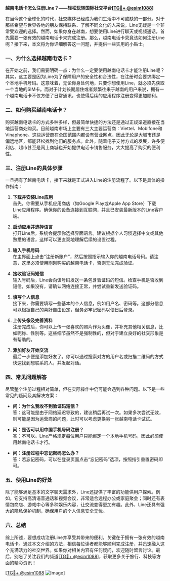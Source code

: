 **越南电话卡怎么注册Line？——轻松玩转国际社交平台[[TG💪+ @esim1088](https://t.me/s/esim1088)]**

在当今这个全球化的时代，社交媒体已经成为我们生活中不可或缺的一部分。对于那些希望与世界各地的朋友保持联系、了解不同文化的人来说，Line无疑是一个非常受欢迎的选择。然而，如果你身在越南，想要使用Line进行聊天或视频通话，首先需要一张有效的越南电话卡来完成注册。那么，越南电话卡究竟该如何注册Line呢？接下来，本文将为你详细解答这一问题，并提供一些实用的小贴士。

### 一、为什么选择越南电话卡？

在开始之前，我们需要明确一点：为什么一定要使用越南电话卡才能注册Line呢？其实，这主要是因为Line为了保障用户的安全性和合法性，在注册时会要求绑定一个本地手机号码。这意味着，无论你身处何地，只要你想使用Line，就必须先获取一个当地的SIM卡。而对于计划长期居住或者频繁往来于越南的用户来说，拥有一个越南电话卡不仅方便了日常通讯，也使得后续的应用程序注册变得更加顺利。

### 二、如何购买越南电话卡？

购买越南电话卡的方式多种多样，但最简单快捷的方法还是通过正规渠道直接在当地运营商处购买。目前越南市场上主要有三大主要运营商：Viettel、Mobifone和Vinaphone。这些运营商在全国范围内都设有营业网点，因此无论是大城市还是偏远地区，都能轻松找到他们的服务点。此外，随着电子支付方式的发展，许多便利店、超市甚至是网上商城也开始提供电话卡销售服务，大大提高了购买的便利性。

### 三、注册Line的具体步骤

一旦拥有了越南电话卡，接下来就是正式进入Line的注册流程了。以下是具体的操作指南：

1. **下载并安装Line应用**  
   首先，你需要从手机应用商店（如Google Play或Apple App Store）下载Line应用程序。确保你的设备连接到互联网，并且已安装最新版本的Line客户端。

2. **启动应用并选择语言**  
   打开Line后，系统会提示你选择界面语言。建议根据个人习惯选择中文或其他熟悉的语言，这样可以更直观地理解后续的设置过程。

3. **输入手机号码**  
   在主界面上点击“注册新账户”，然后按照指示输入你的越南电话号码。请注意，这里必须使用刚刚购买的越南电话卡，否则无法完成验证。

4. **接收验证码短信**  
   输入号码后，Line会向该号码发送一条包含验证码的短信。检查手机是否收到短信，如果没有，请确认网络连接正常，并尝试重新发送验证码。

5. **填写个人信息**  
   接下来，你需要填写一些基本的个人信息，例如用户名、密码等。这部分信息可以根据自己的喜好自由设定，但务必牢记密码以便日后登录。

6. **上传头像及完善资料**  
   注册完成后，你可以上传一张喜欢的照片作为头像，并补充其他相关信息，比如昵称、性别等。这些细节虽然不是强制性的，但对于建立良好的社交形象是有帮助的。

7. **添加好友开始交流**  
   最后一步便是添加好友了。你可以通过搜索对方的用户名或扫描二维码的方式快速找到想联系的人，并发起对话。

### 四、常见问题解答

尽管整个注册过程相对简单，但在实际操作中仍可能会遇到各种问题。以下是一些常见的疑问及其解决方案：

- **问：为什么我收不到验证码短信？**  
  答：这可能是由于网络延迟导致的，建议稍后再试一次。如果多次尝试无效，则可能是因为运营商的问题，此时可以考虑更换另一张越南电话卡试试。

- **问：是否可以用中国手机号码注册？**  
  答：不可以。Line严格规定每位用户只能绑定一个本地手机号码，因此必须使用越南电话卡才行。

- **问：注册过程中忘记密码怎么办？**  
  答：若忘记密码，可以在登录页面点击“忘记密码”选项，按照指引重置密码即可。

### 五、使用Line的好处

除了能够满足基本的文字聊天需求外，Line还提供了丰富的功能供用户探索。例如，它支持高清语音通话和视频会议，非常适合远程办公或家庭聚会；同时还有表情包商店、游戏中心等多种娱乐内容，让交流变得更加有趣。此外，Line还具有强大的隐私保护机制，确保用户的个人信息安全无忧。

### 六、总结

综上所述，要想成功注册Line并享受其带来的便利，关键在于拥有一张有效的越南电话卡。通过本文介绍的方法，相信每位读者都能够顺利完成注册，并迅速融入这个充满活力的社交世界。如果你对相关内容有任何疑问，欢迎随时留言讨论。最后，别忘了关注我们的频道[[TG💪+ @esim1088](https://t.me/s/esim1088)]，获取更多关于旅行、科技等方面的精彩资讯！

[[TG💪+ @esim1088](https://t.me/s/esim1088) ![Image](https://i.postimg.cc/4NQfJmqS/Snipaste-2025-05-13-00-14-12.png)]